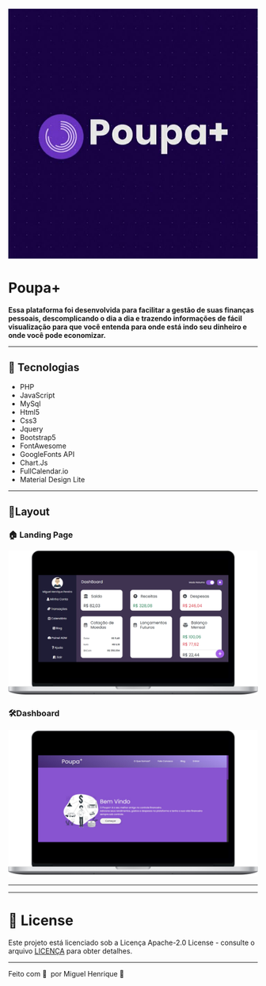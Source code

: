 ![.github/Favicon.png](.github/Favicon.png)

# Poupa+

**Essa plataforma foi desenvolvida para facilitar a gestão de suas finanças pessoais, descomplicando o dia a dia e trazendo informações de fácil visualização para que você entenda para onde está indo seu dinheiro e onde você pode economizar.**

---

## 🚀 Tecnologias

- PHP
- JavaScript
- MySql
- Html5
- Css3
- Jquery
- Bootstrap5
- FontAwesome
- GoogleFonts API
- Chart.Js
- FullCalendar.io
- Material Design Lite

---

## **🎨Layout**

### 🏠 Landing Page

![.github/image01.png](.github/image01.png)

### 🛠️Dashboard

![.github/image02.png](.github/image02.png)

---
 ***
 # 📝 License


Este projeto está licenciado sob a Licença Apache-2.0 License - consulte o arquivo [LICENÇA](LICENSE) para obter detalhes.

***
Feito com 💜 &nbsp;por Miguel Henrique 👋
